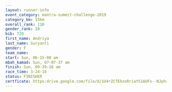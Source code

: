 ```yaml
---
layout: runner-info 
event_category: mantra-summit-challenge-2019 
category_km: 15km 
overall_rank: 110
gender_rank: 28
bib: 720
first_name: Andriya
last_name: Suryanti
gender: F
team_name: 
start: Sun, 06-15-00 am
mbah_kamad: Sun, 07-07-37 am
finish: Sun, 09-39-16 am
race_time: 3-24-16
status: FINISHER
certficate: https:drive.google.com/file/d/1U4rZCfEhzoRriaYS1AUFx--NJphx0YRW/view?usp=sharing
---
```

